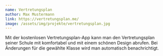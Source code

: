 ```yaml
---
name: Vertretungsplan
author: Max Mustermann
link: https://vertretungsplan.me/
image: /assets/img/projekte/vertretungsplan.jpg
---
```

Mit der kostenlosen Vertretungsplan-App kann man den Vertretungsplan seiner Schule mit komfortabel und mit einem
schönen Design abrufen. Bei Änderungen für die gewählte Klasse wird man automatisch benachrichtigt.
